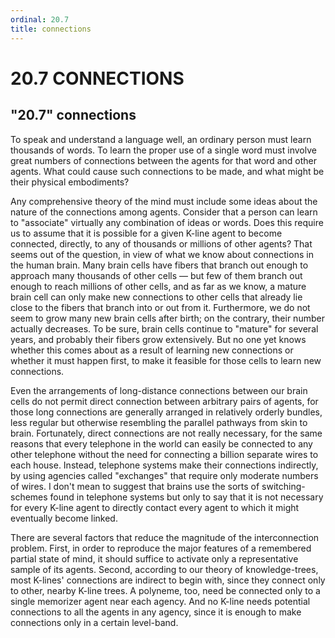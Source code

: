 ```yaml
---
ordinal: 20.7
title: connections
---
```


# 20.7 CONNECTIONS

<h2>"20.7" connections</h2>
To speak and understand a language well, an ordinary person must learn thousands of words. To learn the proper use of a single word must involve great numbers of connections between the agents for that word and other agents. What could cause such connections to be made, and what might be their physical embodiments?

Any comprehensive theory of the mind must include some ideas about the nature of the connections among agents. Consider that a person can learn to "associate" virtually any combination of ideas or words. Does this require us to assume that it is possible for a given K-line agent to become connected, directly, to any of thousands or millions of other agents? That seems out of the question, in view of what we know about connections in the human brain. Many brain cells have fibers that branch out enough to approach many thousands of other cells &mdash; but few of them branch out enough to reach millions of other cells, and as far as we know, a mature brain cell can only make new connections to other cells that already lie close to the fibers that branch into or out from it. Furthermore, we do not seem to grow many new brain cells after birth; on the contrary, their number actually decreases. To be sure, brain cells continue to "mature" for several years, and probably their fibers grow extensively. But no one yet knows whether this comes about as a result of learning new connections or whether it must happen first, to make it feasible for those cells to learn new connections.

Even the arrangements of long-distance connections between our brain cells do not permit direct connection between arbitrary pairs of agents, for those long connections are generally arranged in relatively orderly bundles, less regular but otherwise resembling the parallel pathways from skin to brain. Fortunately, direct connections are not really necessary, for the same reasons that every telephone in the world can easily be connected to any other telephone without the need for connecting a billion separate wires to each house. Instead, telephone systems make their connections indirectly, by using agencies called "exchanges" that require only moderate numbers of wires. I don't mean to suggest that brains use the sorts of switching-schemes found in telephone systems but only to say that it is not necessary for every K-line agent to directly contact every agent to which it might eventually become linked.

There are several factors that reduce the magnitude of the interconnection problem. First, in order to reproduce the major features of a remembered partial state of mind, it should suffice to activate only a representative sample of its agents. Second, according to our theory of knowledge-trees, most K-lines' connections are indirect to begin with, since they connect only to other, nearby K-line trees. A polyneme, too, need be connected only to a single memorizer agent near each agency. And no K-line needs potential connections to all the agents in any agency, since it is enough to make connections only in a certain level-band.
